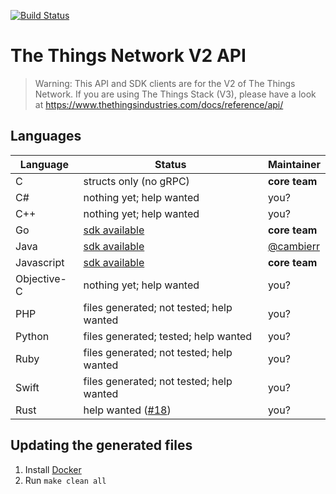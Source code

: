 [![Build Status](https://travis-ci.org/TheThingsNetwork/api.svg?branch=master)](https://travis-ci.org/TheThingsNetwork/api)

# The Things Network V2 API

> Warning: This API and SDK clients are for the V2 of The Things Network. If you are using The Things Stack (V3), please have a look at https://www.thethingsindustries.com/docs/reference/api/

## Languages

| **Language** | **Status**  | **Maintainer** |
| ------------ | ----------- | -------------- |
| C            | structs only (no gRPC) | **core team** |
| C#           | nothing yet; help wanted | you? |
| C++          | nothing yet; help wanted | you? |
| Go           | [sdk available](https://github.com/TheThingsNetwork/go-app-sdk) | **core team** |
| Java         | [sdk available](https://github.com/TheThingsNetwork/java-app-sdk) | [@cambierr](https://github.com/cambierr) |
| Javascript   | [sdk available](https://github.com/TheThingsNetwork/node-app-sdk) | **core team** |
| Objective-C  | nothing yet; help wanted | you? |
| PHP          | files generated; not tested; help wanted | you? |
| Python       | files generated; tested; help wanted | you? |
| Ruby         | files generated; not tested; help wanted | you? |
| Swift        | files generated; not tested; help wanted | you? |
| Rust         | help wanted ([#18](https://github.com/TheThingsNetwork/api/issues/18)) | you? |

## Updating the generated files

1. Install [Docker](https://docs.docker.com/engine/installation/)
2. Run `make clean all`
